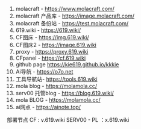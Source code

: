 1. molacraft - https://www.molacraft.com/
2. molacraft 产品库 - https://image.molacraft.com/
3. molacraft 备份站  - https://test.molacraft.com/
4. 619.wiki - https://619.wiki/
5. CF图床 - https://img.619.wiki/
6. CF图床2 - https://image.619.wiki
7. proxy - https://proxy.619.wiki
8. CFpanel - https://cf.619.wiki
9. github page https://kie619.github.io/kkkie
10. Ai导航 - https://o7o.net
11. 工具导航站- https://tools.619.wiki
12. mola blog - https://molamola.cc/
13. serv00 托管blog - https://blog.619.wiki/  
14. mola BLOG - https://molamola.cc/
15. ai网点 - https://ainote.top/

部署节点 
CF : v.619.wiki 
SERV00 - PL  ：x.619.wiki 


